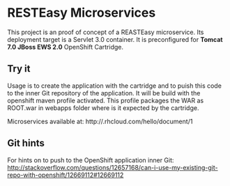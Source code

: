 # RESTEasy Microservices
This project is an proof of concept of a REASTEasy microservice.
Its deployment target is a Servlet 3.0 container.
It is preconfigured for **Tomcat 7.0 JBoss EWS 2.0** OpenShift Cartridge.

## Try it
Usage is to create the application with the cartridge and to puish this code to the inner Git repository of the application.
It will be build with the openshift maven profile activated. This profile packages the WAR as ROOT.war in webapps folder where is it expected by the cartridge.

Microservices available at:
http://<domain>.rhcloud.com/hello/document/1

## Git hints
For hints on to push to the OpenShift application inner Git:
http://stackoverflow.com/questions/12657168/can-i-use-my-existing-git-repo-with-openshift/12669112#12669112

